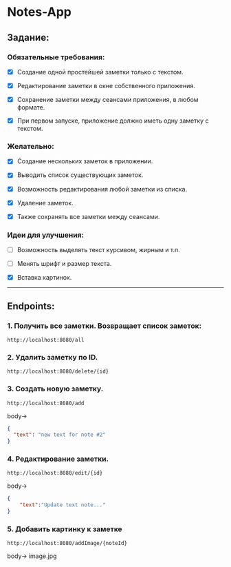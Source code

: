 # Notes-App

## Задание:


### Обязательные требования:        
-[x] Создание одной простейшей заметки только с текстом.  
-[x] Редактирование заметки в окне собственного приложения.     
-[x] Сохранение заметки между сеансами приложения, в любом формате.     
-[x] При первом запуске, приложение должно иметь одну заметку с текстом. 


### Желательно:    
-[x] Создание нескольких заметок в приложении.        
-[x] Выводить список существующих заметок.     
-[x] Возможность редактирования любой заметки из списка.        
-[x] Удаление заметок.    
-[x] Также сохранять все заметки между сеансами. 


### Идеи для улучшения:          
-[ ] Возможность выделять текст курсивом, жирным и т.п.        
-[ ] Менять шрифт и размер текста.        
-[x] Вставка картинок.       


---

## Endpoints:

### 1. Получить все заметки. Возвращает список заметок: 
```http request
http://localhost:8080/all
```

### 2. Удалить заметку по ID.
```http request
http://localhost:8080/delete/{id}
```

### 3. Создать новую заметку.
```http request
http://localhost:8080/add
```
body->
```json
{
  "text": "new text for note #2"
}
```

### 4. Редактирование заметки.
```http request
http://localhost:8080/edit/{id}
```
body->
```json
{
    "text":"Update text note..."
}
```
### 5. Добавить картинку к заметке
```http request
http://localhost:8080/addImage/{noteId}
```
body-> image.jpg



